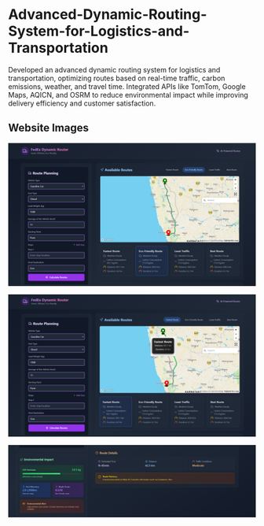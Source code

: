 # Advanced-Dynamic-Routing-System-for-Logistics-and-Transportation

Developed an advanced dynamic routing system for logistics and transportation, optimizing routes based on real-time traffic, carbon emissions, weather, and travel time. Integrated APIs like TomTom, Google Maps, AQICN, and OSRM to reduce environmental impact while improving delivery efficiency and customer satisfaction.

## Website Images

![Image 1](./frontend/w1.png)




 
![Image 2](./frontend/w2.png)





![Image 3](./frontend/w3.png)
